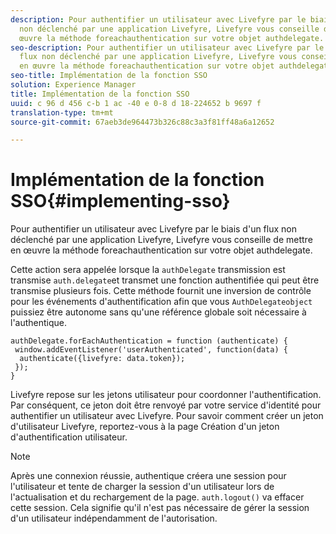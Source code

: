 ```yaml
---
description: Pour authentifier un utilisateur avec Livefyre par le biais d'un flux
  non déclenché par une application Livefyre, Livefyre vous conseille de mettre en
  œuvre la méthode foreachauthentication sur votre objet authdelegate.
seo-description: Pour authentifier un utilisateur avec Livefyre par le biais d'un
  flux non déclenché par une application Livefyre, Livefyre vous conseille de mettre
  en œuvre la méthode foreachauthentication sur votre objet authdelegate.
seo-title: Implémentation de la fonction SSO
solution: Experience Manager
title: Implémentation de la fonction SSO
uuid: c 96 d 456 c-b 1 ac -40 e 0-8 d 18-224652 b 9697 f
translation-type: tm+mt
source-git-commit: 67aeb3de964473b326c88c3a3f81ff48a6a12652

---
```



# Implémentation de la fonction SSO{#implementing-sso}

Pour authentifier un utilisateur avec Livefyre par le biais d'un flux non déclenché par une application Livefyre, Livefyre vous conseille de mettre en œuvre la méthode foreachauthentication sur votre objet authdelegate.

Cette action sera appelée lorsque la `authDelegate` transmission est transmise `auth.delegate`et transmet une fonction authentifiée qui peut être transmise plusieurs fois. Cette méthode fournit une inversion de contrôle pour les événements d'authentification afin que vous `AuthDelegateobject` puissiez être autonome sans qu'une référence globale soit nécessaire à l'authentique.

```
authDelegate.forEachAuthentication = function (authenticate) { 
 window.addEventListener('userAuthenticated', function(data) { 
  authenticate({livefyre: data.token}); 
 }); 
}
```

Livefyre repose sur les jetons utilisateur pour coordonner l'authentification. Par conséquent, ce jeton doit être renvoyé par votre service d'identité pour authentifier un utilisateur avec Livefyre. Pour savoir comment créer un jeton d'utilisateur Livefyre, reportez-vous à la page Création d'un jeton d'authentification utilisateur.

>[!NOTE]
>
>Après une connexion réussie, authentique créera une session pour l'utilisateur et tente de charger la session d'un utilisateur lors de l'actualisation et du rechargement de la page. `auth.logout()` va effacer cette session. Cela signifie qu'il n'est pas nécessaire de gérer la session d'un utilisateur indépendamment de l'autorisation.

